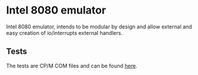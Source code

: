 # Intel 8080 emulator

Intel 8080 emulator, intends to be modular by design and allow external and easy creation of io/interrupts external handlers.

## Tests

The tests are CP/M COM files and can be found [here](https://altairclone.com/downloads/cpu_tests/).

